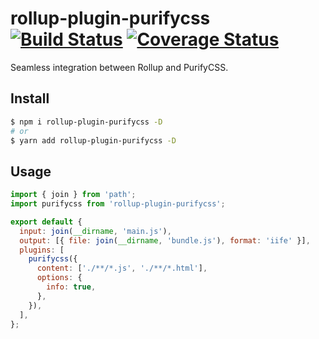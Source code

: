 # rollup-plugin-purifycss [![Build Status](https://travis-ci.org/Vanilla-IceCream/rollup-plugin-purifycss.svg?branch=master)](https://travis-ci.org/Vanilla-IceCream/rollup-plugin-purifycss) [![Coverage Status](https://coveralls.io/repos/github/Vanilla-IceCream/rollup-plugin-purifycss/badge.svg?branch=master)](https://coveralls.io/github/Vanilla-IceCream/rollup-plugin-purifycss?branch=master)

Seamless integration between Rollup and PurifyCSS.

## Install

```bash
$ npm i rollup-plugin-purifycss -D
# or
$ yarn add rollup-plugin-purifycss -D
```

## Usage

```js
import { join } from 'path';
import purifycss from 'rollup-plugin-purifycss';

export default {
  input: join(__dirname, 'main.js'),
  output: [{ file: join(__dirname, 'bundle.js'), format: 'iife' }],
  plugins: [
    purifycss({
      content: ['./**/*.js', './**/*.html'],
      options: {
        info: true,
      },
    }),
  ],
};
```
